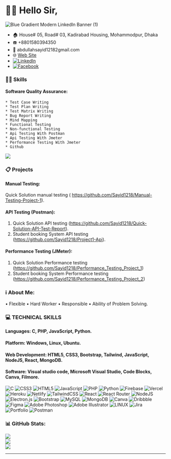 # :raising_hand_man: Hello Sir,
![Blue Gradient Modern LinkedIn Banner (1)](https://github.com/Sayid1218/Sayid1218/assets/97175166/3c3aae8d-0cca-4b77-b2c0-4576e1a6bb16)
- :house: House# 05, Road# 03, Kadirabad Housing, Mohammodpur, Dhaka
- :phone: +8801580394350
- :email: abdullahsayid12182gmail.com
- :globe_with_meridians: [Web Site](https://abdullah-sayid-portfolio.netlify.app/)
- [![LinkedIn](https://img.shields.io/badge/LinkedIn-%230077B5.svg?logo=linkedin&logoColor=white)](https://linkedin.com/in/abdullah-mohammod-sayid-boiah-b58594267) 
- [![Facebook](https://img.shields.io/badge/Facebook-%231877F2.svg?logo=Facebook&logoColor=white)](https://facebook.com/Abdullah.Sayid.1218) 

### :technologist: Skills
#### Software Quality Assurance:
```
* Test Case Writing
* Test Plan Writing
* Test Matrix Writing
* Bug Report Writing
* Mind Mapping
* Functional Testing
* Non-functional Testing
* Api Testing With Postman
* Api Testing With Jmeter
* Performance Testing With Jmeter
* Github
```

[![](https://visitcount.itsvg.in/api?id=Sayid1218&icon=0&color=12)](https://visitcount.itsvg.in)

### :clipboard: Projects
#### Manual Testing:
Quick Solution manual testing ( https://github.com/Sayid1218/Manual-Testing-Project-1).
#### API Testing (Postman):
1. Quick Solution API testing
(https://github.com/Sayid1218/Quick-Solution-API-Test-Report).
2. Student booking System API testing 
(https://github.com/Sayid1218/Project1-Api).
#### Performance Testing (JMeter):
1. Quick Solution Performance testing
(https://github.com/Sayid1218/Performance_Testing_Project_1)
2. Student booking System Performance testing 
(https://github.com/Sayid1218/Performance_Testing_Project_2)

### :information_source: About Me:
• Flexible
• Hard Worker
• Responsible
• Ability of Problem Solving.

### 💻 TECHNICAL SKILLS
#### Languages: C, PHP, JavaScript, Python.
#### Platform: Windows, Linux, Ubuntu.
#### Web Development: HTML5, CSS3, Bootstrap, Tailwind, JavaScript, NodeJS, React, MongoDB.
#### Software: Visual studio code, Microsoft Visual Studio, Code Blocks, Canva, Filmore.

![C](https://img.shields.io/badge/c-%2300599C.svg?style=for-the-badge&logo=c&logoColor=white) ![CSS3](https://img.shields.io/badge/css3-%231572B6.svg?style=for-the-badge&logo=css3&logoColor=white) ![HTML5](https://img.shields.io/badge/html5-%23E34F26.svg?style=for-the-badge&logo=html5&logoColor=white) ![JavaScript](https://img.shields.io/badge/javascript-%23323330.svg?style=for-the-badge&logo=javascript&logoColor=%23F7DF1E) ![PHP](https://img.shields.io/badge/php-%23777BB4.svg?style=for-the-badge&logo=php&logoColor=white) ![Python](https://img.shields.io/badge/python-3670A0?style=for-the-badge&logo=python&logoColor=ffdd54) ![Firebase](https://img.shields.io/badge/firebase-%23039BE5.svg?style=for-the-badge&logo=firebase) ![Vercel](https://img.shields.io/badge/vercel-%23000000.svg?style=for-the-badge&logo=vercel&logoColor=white) ![Heroku](https://img.shields.io/badge/heroku-%23430098.svg?style=for-the-badge&logo=heroku&logoColor=white) ![Netlify](https://img.shields.io/badge/netlify-%23000000.svg?style=for-the-badge&logo=netlify&logoColor=#00C7B7) ![TailwindCSS](https://img.shields.io/badge/tailwindcss-%2338B2AC.svg?style=for-the-badge&logo=tailwind-css&logoColor=white) ![React](https://img.shields.io/badge/react-%2320232a.svg?style=for-the-badge&logo=react&logoColor=%2361DAFB) ![React Router](https://img.shields.io/badge/React_Router-CA4245?style=for-the-badge&logo=react-router&logoColor=white) ![NodeJS](https://img.shields.io/badge/node.js-6DA55F?style=for-the-badge&logo=node.js&logoColor=white) ![Electron.js](https://img.shields.io/badge/Electron-191970?style=for-the-badge&logo=Electron&logoColor=white) ![Bootstrap](https://img.shields.io/badge/bootstrap-%23563D7C.svg?style=for-the-badge&logo=bootstrap&logoColor=white) ![MySQL](https://img.shields.io/badge/mysql-%2300f.svg?style=for-the-badge&logo=mysql&logoColor=white) ![MongoDB](https://img.shields.io/badge/MongoDB-%234ea94b.svg?style=for-the-badge&logo=mongodb&logoColor=white) ![Canva](https://img.shields.io/badge/Canva-%2300C4CC.svg?style=for-the-badge&logo=Canva&logoColor=white) ![Dribbble](https://img.shields.io/badge/Dribbble-EA4C89?style=for-the-badge&logo=dribbble&logoColor=white) 	![Figma](https://img.shields.io/badge/figma-%23F24E1E.svg?style=for-the-badge&logo=figma&logoColor=white) ![Adobe Photoshop](https://img.shields.io/badge/adobephotoshop-%2331A8FF.svg?style=for-the-badge&logo=adobephotoshop&logoColor=white) ![Adobe Illustrator](https://img.shields.io/badge/adobeillustrator-%23FF9A00.svg?style=for-the-badge&logo=adobeillustrator&logoColor=white) ![LINUX](https://img.shields.io/badge/Linux-FCC624?style=for-the-badge&logo=linux&logoColor=black) ![Jira](https://img.shields.io/badge/jira-%230A0FFF.svg?style=for-the-badge&logo=jira&logoColor=white) ![Portfolio](https://img.shields.io/badge/Portfolio-%23000000.svg?style=for-the-badge&logo=firefox&logoColor=#FF7139) ![Postman](https://img.shields.io/badge/Postman-FF6C37?style=for-the-badge&logo=postman&logoColor=white)
### 📊 GitHub Stats:
![](https://github-readme-stats.vercel.app/api?username=Sayid1218&theme=hide_border=true&include_all_commits=true&count_private=false)<br/>
![](https://github-readme-streak-stats.herokuapp.com/?user=Sayid1218&theme=hide_border=true)<br/>
![](https://github-readme-stats.vercel.app/api/top-langs/?username=Sayid1218&theme=hide_border=true&include_all_commits=true&count_private=false&layout=compact)

---



